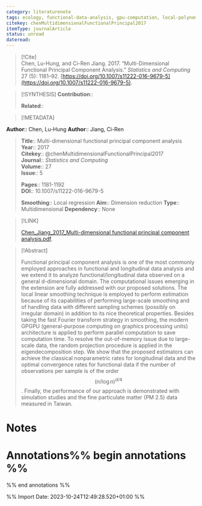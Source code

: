 ```yaml
---
category: literaturenote
tags: ecology, functional-data-analysis, gpu-computation, local-polynomial-smoothing, spectral-analysis
citekey: chenMultidimensionalFunctionalPrincipal2017
itemType: journalArticle
status: unread  
dateread:  
---
```


> [!Cite]  
> Chen, Lu-Hung, and Ci-Ren Jiang. 2017. “Multi-Dimensional Functional Principal Component Analysis.” _Statistics and Computing_ 27 (5): 1181–92. [https://doi.org/10.1007/s11222-016-9679-5](https://doi.org/10.1007/s11222-016-9679-5).

> [!SYNTHESIS] 
>**Contribution**::
>
>**Related**:: 
>

> [!METADATA]  
>
**Author**:: Chen, Lu-Hung
**Author**:: Jiang, Ci-Ren<br>
> **Title**:: Multi-dimensional functional principal component analysis    
> **Year**:: 2017     
> **Citekey**:: @chenMultidimensionalFunctionalPrincipal2017    
>**Journal**:: *Statistics and Computing*    
>**Volume**:: 27    
>**Issue**:: 5     
>    
>    
>     
> **Pages**:: 1181-1192    
>**DOI**:: 10.1007/s11222-016-9679-5    
>
>**Smoothing**:: Local regression
>**Aim**:: Dimension reduction
>**Type**:: Multidimensional
>**Dependency**:: None

> [!LINK] 
>
> [Chen_Jiang_2017_Multi-dimensional functional principal component analysis.pdf](file:///Users/steven/Library/CloudStorage/GoogleDrive-steven.golovkine@ul.ie/My%20Drive/bibliography/Statistics%20and%20Computing/2017/Chen_Jiang_2017_Multi-dimensional%20functional%20principal%20component%20analysis.pdf).

>[!Abstract]
>
>Functional principal component analysis is one of the most commonly employed approaches in functional and longitudinal data analysis and we extend it to analyze functional/longitudinal data observed on a general d-dimensional domain. The computational issues emerging in the extension are fully addressed with our proposed solutions. The local linear smoothing technique is employed to perform estimation because of its capabilities of performing large-scale smoothing and of handling data with different sampling schemes (possibly on irregular domain) in addition to its nice theoretical properties. Besides taking the fast Fourier transform strategy in smoothing, the modern GPGPU (general-purpose computing on graphics processing units) architecture is applied to perform parallel computation to save computation time. To resolve the out-of-memory issue due to large-scale data, the random projection procedure is applied in the eigendecomposition step. We show that the proposed estimators can achieve the classical nonparametric rates for longitudinal data and the optimal convergence rates for functional data if the number of observations per sample is of the order $$(n/ \log n)^{d/4}$$. Finally, the performance of our approach is demonstrated with simulation studies and the fine particulate matter (PM 2.5) data measured in Taiwan.
>>


# Notes<br>
# Annotations%% begin annotations %%  
 
  
%% end annotations %%

%% Import Date: 2023-10-24T12:49:28.520+01:00 %%
